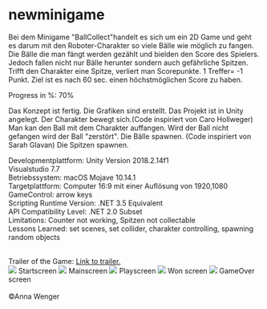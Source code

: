 # newminigame
Bei dem Minigame "BallCollect"handelt es sich um ein 2D Game und geht es darum mit den Roboter-Charakter so viele Bälle wie möglich zu fangen. Die Bälle die man fängt werden gezählt und bielden den Score des Spielers. Jedoch fallen nicht nur Bälle herunter sondern auch gefährliche Spitzen. Trifft den Charakter eine Spitze, verliert man Scorepunkte. 1 Treffer= -1 Punkt. Ziel ist es nach 60 sec. einen höchstmöglichen Score zu haben.

Progress in %: 70%

Das Konzept ist fertig.
Die Grafiken sind erstellt.
Das Projekt ist in Unity angelegt.
Der Charakter bewegt sich.(Code inspiriert von Caro Hollweger)
Man kan den Ball mit dem Charakter auffangen.
Wird der Ball nicht gefangen wird der Ball "zerstört".
Die Bälle spawnen. (Code inspiriert von Sarah Glavan)
Die Spitzen spawnen.



Developmentplattform: Unity Version 2018.2.14f1 
<br>
Visualstudio 7.7
<br>
Betriebssystem: macOS Mojave 10.14.1
<br>
Targetplattform: Computer 16:9 mit einer Auflösung von 1920,1080 
<br>
GameControl: arrow keys
<br>
Scripting Runtime Version: .NET 3.5 Equivalent
<br>
API Compatibility Level: .NET 2.0 Subset
<br>
Limitations: Counter not working, Spitzen not collectable
<br>
Lessons Learned: set scenes, set collider, charakter controlling, spawning random objects

<br>
Trailer of the Game:
<a href="https://youtu.be/jJL9thN-C00">Link to trailer.</a>
<br>
<img src="Screenshots/startscreen.png">
Startscreen
<img src="Screenshots/mainscreen.png">
Mainscreen
<img src="Screenshots/playscreen.png">
Playscreen
<img src="Screenshots/wonscreen.png">
Won screen
<img src="Screenshots/gameoverscreen.png">
GameOver screen
<br>
<br>
©Anna Wenger